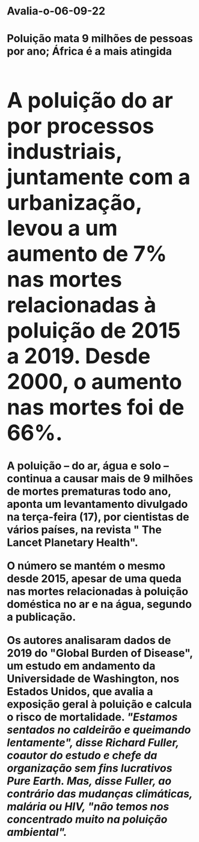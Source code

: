 # Avalia-o-06-09-22 
<html><h1>Poluição mata 9 milhões de pessoas por ano; África é a mais atingida</1>
<strong><h1>A poluição do ar por processos industriais, juntamente com a urbanização, levou a um aumento de 7% nas mortes relacionadas à poluição de 2015 a 2019. Desde 2000, o aumento nas mortes foi de 66%.</h1></strong>


A poluição – do ar, água e solo – continua a causar mais de 9 milhões de mortes prematuras todo ano, aponta um levantamento divulgado na terça-feira (17), por cientistas de vários países, na revista " The Lancet Planetary Health".

O número se mantém o mesmo desde 2015, apesar de uma queda nas mortes relacionadas à poluição doméstica no ar e na água, segundo a publicação.

Os autores analisaram dados de 2019 do "Global Burden of Disease", um estudo em andamento da Universidade de Washington, nos Estados Unidos, que avalia a exposição geral à poluição e calcula o risco de mortalidade.
<em><strong>"Estamos sentados no caldeirão e queimando lentamente", disse Richard Fuller, coautor do estudo e chefe da organização sem fins lucrativos Pure Earth. Mas, disse Fuller, ao contrário das mudanças climáticas, malária ou HIV, "não temos nos concentrado muito na poluição ambiental".</strong></em>